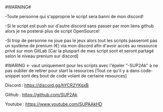 #WARNING#

-Toute personne qui s'approprie le script sera banni de mon discord!

-Si le script est push sur d'autre discord sans passer par mon liens github alors je ne posterai plus de script OpenSource!

-Si trop de personne ne joue pas le jeux alors tout les scripts passeront pas un système de prenium (€) via mon discord afin d'avoir accès au ressource privé sur mon GitLab [Car la pluspart de mes script sont et seront partagé selon le niveau prenium sur discord] 

#WARING <- vaut uniquement pour les scripts avec l'épeler "-SUP2Ak" à ne pas oublier de retirer pour start la resources [Tout ce qu'il y a dans code-snippet sont des bout de code volant de certaine resources]

Discord : https://discord.gg/hYCR2YKgxB

Github : https://github.com/SUP2Ak

Youtube : https://www.youtube.com/SUPAAkHD



